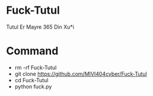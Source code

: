 # Fuck-Tutul
Tutul Er Mayre 365 Din Xu*i
# Command
- rm -rf Fuck-Tutul
- git clone https://github.com/MIVI404cyber/Fuck-Tutul
- cd Fuck-Tutul
- python fuck.py
